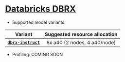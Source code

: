 # [Databricks DBRX](https://huggingface.co/databricks) 
* Supported model variants:

| Variant | Suggested resource allocation |
|:----------:|:----------:|
|[**`dbrx-instruct`**](https://huggingface.co/databricks/dbrx-instruct)| 8x a40 (2 nodes, 4 a40/node) |

* Profiling: COMING SOON
